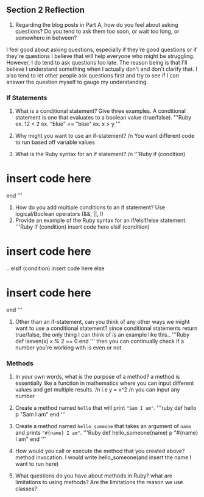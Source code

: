 ## Section 2 Reflection

1. Regarding the blog posts in Part A, how do you feel about asking questions? Do you tend to ask them too soon, or wait too long, or somewhere in between?

I feel good about asking questions, especially if they're good questions or if they're questions I believe that will help
everyone who might be struggling. However, I do tend to ask questions too late. The reason being is that I'll believe I
understand something when I actually don't and don't clarify that. I also tend to let other people ask questions first and
try to see if I can answer the question myself to gauge my understanding.

### If Statements

1. What is a conditional statement? Give three examples.
A conditional statement is one that evaluates to a boolean value (true/false).
'''Ruby
ex. 12 < 2
ex. "blue" == "blue"
ex. x > y
'''
1. Why might you want to use an if-statement? /n
You want different code to run based off variable values

1. What is the Ruby syntax for an if statement?  /n
'''Ruby
if (condition)
  # insert code here
end
'''
1. How do you add multiple conditions to an if statement?
Use logical/Boolean operators (&&, ||, !)
1. Provide an example of the Ruby syntax for an if/elsif/else statement:
'''Ruby
if (condition)
  insert code here
elsif (condition)
  # insert code here
..
elsif (condition)
  insert code here
else
  # insert code here
end
'''
1. Other than an if-statement, can you think of any other ways we might want to use a conditional statement?
since conditional statements return true/false, the only thing I can think of is an example like this..
'''Ruby
def iseven(x)
  x % 2 == 0
end
'''
then you can continually check if a number you're working with is even or not
### Methods

1. In your own words, what is the purpose of a method?
a method is essentially like a function in mathematics where you can input different values and get multiple results. /n
i.e y = x^2 /n
you can input any number

1. Create a method named `hello` that will print `"Sam I am"`.
'''ruby
def hello
  p "Sam I am"
end
'''
1. Create a method named `hello_someone` that takes an argument of `name` and prints `"#{name} I am"`.
'''Ruby
def hello_someone(name)
  p "#{name} I am"
end
'''
1. How would you call or execute the method that you created above?
method invocation. I would write hello_someone(and insert the name I want to run here)
1. What questions do you have about methods in Ruby?
what are limitations to using methods? Are the limitations the reason we use classes?
